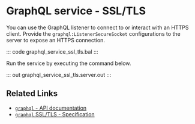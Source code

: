 # GraphQL service - SSL/TLS

You can use the GraphQL listener to connect to or interact with an HTTPS client. Provide the `graphql:ListenerSecureSocket` configurations to the server to expose an HTTPS connection.

::: code graphql_service_ssl_tls.bal :::

Run the service by executing the command below.

::: out graphql_service_ssl_tls.server.out :::

## Related Links
- [`graphql` - API documentation](https://lib.ballerina.io/ballerina/graphql/latest)
- [`graphql` SSL/TLS - Specification](/spec/graphql/#1121-ssltls)
